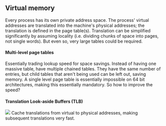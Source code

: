## Virtual memory
Every process has its own private address space. The process' virtual addresses are translated into the machine's physical addresses; the translation is defined in the page table(s).
Translation can be simplified significantly by assuming locality (i.e. dividing chunks of space into pages, not single words). But even so, very large tables could be required.
#### Multi-level page tables
Essentially trading lookup speed for space savings. Instead of having one massive table, have multiple chained tables. They have the same number of entries, but child tables that aren't being used can be left out, saving memory. A single level page table is essentially impossible on 64 bit architectures, making this essentially mandatory. So how to improve the speed?
#### Translation Look-aside Buffers (TLB)
![](Pasted%20image%2020230216131440.png)
Cache translations from virtual to physical addresses, making subsequent translations very fast. 
